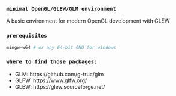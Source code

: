 ### `minimal OpenGL/GLEW/GLM environment`

A basic environment for modern OpenGL development with GLEW <br />

### `prerequisites`

```bash
mingw-w64 # or any 64-bit GNU for windows
```

### `where to find those packages:`
<ul>
  <li>GLM: https://github.com/g-truc/glm</li>
  <li>GLFW: https://www.glfw.org/</li>
  <li>GLEW: https://glew.sourceforge.net/</li>
</ul>

